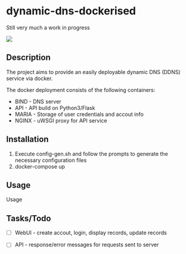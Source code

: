 # dynamic-dns-dockerised

Still very much a work in progress

<div>
    <!-- Stability -->
    <img src="https://img.shields.io/badge/stability-unstable-yellow.svg?style=flat-square">
</div>

## Description
The project aims to provide an easily deployable dynamic DNS (DDNS) service via docker. 

The docker deployment consists of the following containers:
* BIND - DNS server
* API - API build on Python3/Flask
* MARIA - Storage of user credentials and accout info
* NGINX - uWSGI proxy for API service

## Installation
1. Execute config-gen.sh and follow the prompts to generate the necessary configuration files
1. docker-compose up

## Usage
Usage

## Tasks/Todo
- [ ] WebUI - create accout, login, display records, update records
- [ ] API - response/error messages for requests sent to server

